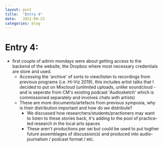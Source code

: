 ```yaml
---
layout: post
title:  "Entry 4"
date:   2022-09-23
categories: blog
---
```


#   Entry 4:

- first couple of admin mondays were about getting access to the backend of the website, the Dropbox where most necessary credentials are store and used.
    - Accessing the 'archive' of sorts to view/listen to recordings from previous programs (i.e. Hi-Viz 2019), this includes artist talks that I decided to put on Mixcloud (unlimited uploads, unlike soundcloud - and is seperate from CM's existing podcast 'Audiosketch' which is commissioned separately and involves chats with artists)
    - These are more documents/artefacts from previous symposia, why is their distribution important and how do we distribute?
        - We discussed how researchers/students/practioners may want to listen to these stories back, it's adding to the pool of practice-led research in the local arts spaces
        - These aren't productions per sei but could be used to put togther future assemblages of discussion(s) and produced into audio-journalism / podcast format / etc. 




